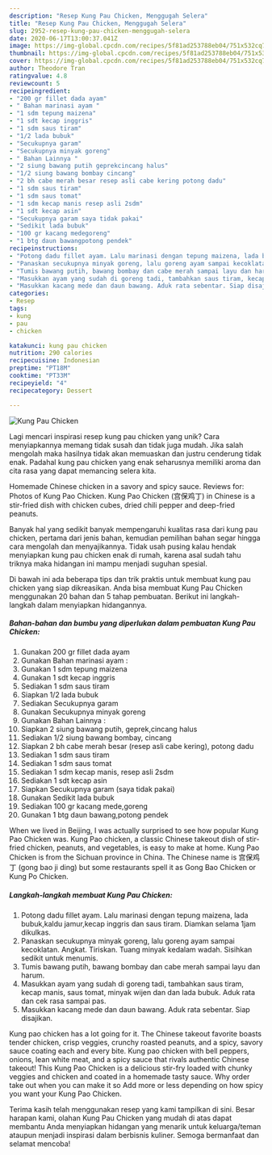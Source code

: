 ```yaml
---
description: "Resep Kung Pau Chicken, Menggugah Selera"
title: "Resep Kung Pau Chicken, Menggugah Selera"
slug: 2952-resep-kung-pau-chicken-menggugah-selera
date: 2020-06-17T13:00:37.041Z
image: https://img-global.cpcdn.com/recipes/5f81ad253788eb04/751x532cq70/kung-pau-chicken-foto-resep-utama.jpg
thumbnail: https://img-global.cpcdn.com/recipes/5f81ad253788eb04/751x532cq70/kung-pau-chicken-foto-resep-utama.jpg
cover: https://img-global.cpcdn.com/recipes/5f81ad253788eb04/751x532cq70/kung-pau-chicken-foto-resep-utama.jpg
author: Theodore Tran
ratingvalue: 4.8
reviewcount: 5
recipeingredient:
- "200 gr fillet dada ayam"
- " Bahan marinasi ayam "
- "1 sdm tepung maizena"
- "1 sdt kecap inggris"
- "1 sdm saus tiram"
- "1/2 lada bubuk"
- "Secukupnya garam"
- "Secukupnya minyak goreng"
- " Bahan Lainnya "
- "2 siung bawang putih geprekcincang halus"
- "1/2 siung bawang bombay cincang"
- "2 bh cabe merah besar resep asli cabe kering potong dadu"
- "1 sdm saus tiram"
- "1 sdm saus tomat"
- "1 sdm kecap manis resep asli 2sdm"
- "1 sdt kecap asin"
- "Secukupnya garam saya tidak pakai"
- "Sedikit lada bubuk"
- "100 gr kacang medegoreng"
- "1 btg daun bawangpotong pendek"
recipeinstructions:
- "Potong dadu fillet ayam. Lalu marinasi dengan tepung maizena, lada bubuk,kaldu jamur,kecap inggris dan saus tiram. Diamkan selama 1jam dikulkas."
- "Panaskan secukupnya minyak goreng, lalu goreng ayam sampai kecoklatan. Angkat. Tiriskan. Tuang minyak kedalam wadah. Sisihkan sedikit untuk menumis."
- "Tumis bawang putih, bawang bombay dan cabe merah sampai layu dan harum."
- "Masukkan ayam yang sudah di goreng tadi, tambahkan saus tiram, kecap manis, saus tomat, minyak wijen dan dan lada bubuk. Aduk rata dan cek rasa sampai pas."
- "Masukkan kacang mede dan daun bawang. Aduk rata sebentar. Siap disajikan."
categories:
- Resep
tags:
- kung
- pau
- chicken

katakunci: kung pau chicken 
nutrition: 290 calories
recipecuisine: Indonesian
preptime: "PT18M"
cooktime: "PT33M"
recipeyield: "4"
recipecategory: Dessert

---
```



![Kung Pau Chicken](https://img-global.cpcdn.com/recipes/5f81ad253788eb04/751x532cq70/kung-pau-chicken-foto-resep-utama.jpg)

Lagi mencari inspirasi resep kung pau chicken yang unik? Cara menyiapkannya memang tidak susah dan tidak juga mudah. Jika salah mengolah maka hasilnya tidak akan memuaskan dan justru cenderung tidak enak. Padahal kung pau chicken yang enak seharusnya memiliki aroma dan cita rasa yang dapat memancing selera kita.

Homemade Chinese chicken in a savory and spicy sauce. Reviews for: Photos of Kung Pao Chicken. Kung Pao Chicken (宫保鸡丁) in Chinese is a stir-fried dish with chicken cubes, dried chili pepper and deep-fried peanuts.

Banyak hal yang sedikit banyak mempengaruhi kualitas rasa dari kung pau chicken, pertama dari jenis bahan, kemudian pemilihan bahan segar hingga cara mengolah dan menyajikannya. Tidak usah pusing kalau hendak menyiapkan kung pau chicken enak di rumah, karena asal sudah tahu triknya maka hidangan ini mampu menjadi suguhan spesial.


Di bawah ini ada beberapa tips dan trik praktis untuk membuat kung pau chicken yang siap dikreasikan. Anda bisa membuat Kung Pau Chicken menggunakan 20 bahan dan 5 tahap pembuatan. Berikut ini langkah-langkah dalam menyiapkan hidangannya.

<!--inarticleads1-->

##### Bahan-bahan dan bumbu yang diperlukan dalam pembuatan Kung Pau Chicken:

1. Gunakan 200 gr fillet dada ayam
1. Gunakan  Bahan marinasi ayam :
1. Gunakan 1 sdm tepung maizena
1. Gunakan 1 sdt kecap inggris
1. Sediakan 1 sdm saus tiram
1. Siapkan 1/2 lada bubuk
1. Sediakan Secukupnya garam
1. Gunakan Secukupnya minyak goreng
1. Gunakan  Bahan Lainnya :
1. Siapkan 2 siung bawang putih, geprek,cincang halus
1. Sediakan 1/2 siung bawang bombay, cincang
1. Siapkan 2 bh cabe merah besar (resep asli cabe kering), potong dadu
1. Sediakan 1 sdm saus tiram
1. Sediakan 1 sdm saus tomat
1. Sediakan 1 sdm kecap manis, resep asli 2sdm
1. Sediakan 1 sdt kecap asin
1. Siapkan Secukupnya garam (saya tidak pakai)
1. Gunakan Sedikit lada bubuk
1. Sediakan 100 gr kacang mede,goreng
1. Gunakan 1 btg daun bawang,potong pendek


When we lived in Beijing, I was actually surprised to see how popular Kung Pao Chicken was. Kung Pao chicken, a classic Chinese takeout dish of stir-fried chicken, peanuts, and vegetables, is easy to make at home. Kung Pao Chicken is from the Sichuan province in China. The Chinese name is 宫保鸡丁 (gong bao ji ding) but some restaurants spell it as Gong Bao Chicken or Kung Po Chicken. 

<!--inarticleads2-->

##### Langkah-langkah membuat Kung Pau Chicken:

1. Potong dadu fillet ayam. Lalu marinasi dengan tepung maizena, lada bubuk,kaldu jamur,kecap inggris dan saus tiram. Diamkan selama 1jam dikulkas.
1. Panaskan secukupnya minyak goreng, lalu goreng ayam sampai kecoklatan. Angkat. Tiriskan. Tuang minyak kedalam wadah. Sisihkan sedikit untuk menumis.
1. Tumis bawang putih, bawang bombay dan cabe merah sampai layu dan harum.
1. Masukkan ayam yang sudah di goreng tadi, tambahkan saus tiram, kecap manis, saus tomat, minyak wijen dan dan lada bubuk. Aduk rata dan cek rasa sampai pas.
1. Masukkan kacang mede dan daun bawang. Aduk rata sebentar. Siap disajikan.


Kung pao chicken has a lot going for it. The Chinese takeout favorite boasts tender chicken, crisp veggies, crunchy roasted peanuts, and a spicy, savory sauce coating each and every bite. Kung pao chicken with bell peppers, onions, lean white meat, and a spicy sauce that rivals authentic Chinese takeout! This Kung Pao Chicken is a delicious stir-fry loaded with chunky veggies and chicken and coated in a homemade tasty sauce. Why order take out when you can make it so Add more or less depending on how spicy you want your Kung Pao Chicken. 

Terima kasih telah menggunakan resep yang kami tampilkan di sini. Besar harapan kami, olahan Kung Pau Chicken yang mudah di atas dapat membantu Anda menyiapkan hidangan yang menarik untuk keluarga/teman ataupun menjadi inspirasi dalam berbisnis kuliner. Semoga bermanfaat dan selamat mencoba!
